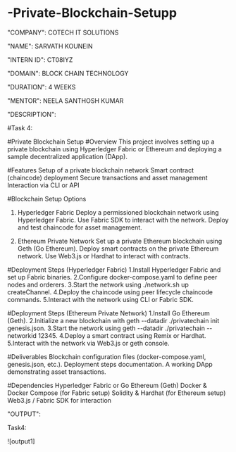 # -Private-Blockchain-Setupp

"COMPANY": COTECH IT SOLUTIONS

"NAME": SARVATH KOUNEIN

"INTERN ID": CT08IYZ

"DOMAIN": BLOCK CHAIN TECHNOLOGY

"DURATION": 4 WEEKS

"MENTOR": NEELA SANTHOSH KUMAR

"DESCRIPTION":

#Task 4:

#Private Blockchain Setup
#Overview
This project involves setting up a private blockchain using Hyperledger Fabric or Ethereum and deploying a sample decentralized application (DApp).

#Features
Setup of a private blockchain network
Smart contract (chaincode) deployment
Secure transactions and asset management
Interaction via CLI or API

#Blockchain Setup Options
1. Hyperledger Fabric
Deploy a permissioned blockchain network using Hyperledger Fabric.
Use Fabric SDK to interact with the network.
Deploy and test chaincode for asset management.

2. Ethereum Private Network
Set up a private Ethereum blockchain using Geth (Go Ethereum).
Deploy smart contracts on the private Ethereum network.
Use Web3.js or Hardhat to interact with contracts.

#Deployment Steps (Hyperledger Fabric)
1.Install Hyperledger Fabric and set up Fabric binaries.
2.Configure docker-compose.yaml to define peer nodes and orderers.
3.Start the network using ./network.sh up createChannel.
4.Deploy the chaincode using peer lifecycle chaincode commands.
5.Interact with the network using CLI or Fabric SDK.

#Deployment Steps (Ethereum Private Network)
1.Install Go Ethereum (Geth).
2.Initialize a new blockchain with geth --datadir ./privatechain init genesis.json.
3.Start the network using geth --datadir ./privatechain --networkid 12345.
4.Deploy a smart contract using Remix or Hardhat.
5.Interact with the network via Web3.js or geth console.

#Deliverables
Blockchain configuration files (docker-compose.yaml, genesis.json, etc.).
Deployment steps documentation.
A working DApp demonstrating asset transactions.

#Dependencies
Hyperledger Fabric or Go Ethereum (Geth)
Docker & Docker Compose (for Fabric setup)
Solidity & Hardhat (for Ethereum setup)
Web3.js / Fabric SDK for interaction

"OUTPUT":

Task4:

![output1]

